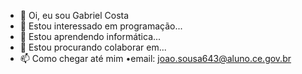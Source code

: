 - 👋 Oi, eu sou Gabriel Costa
- 👀 Estou interessado em programação...
- 🌱 Estou aprendendo informática...
- 💞️ Estou procurando colaborar em...
- 📫 Como chegar até mim 
 •email: joao.sousa643@aluno.ce.gov.br
